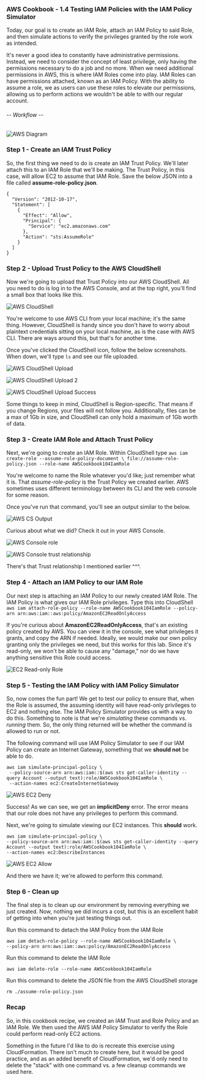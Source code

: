 ### AWS Cookbook - 1.4 Testing IAM Policies with the IAM Policy Simulator

Today, our goal is to create an IAM Role, attach an IAM Policy to said Role, and then simulate actions to verify the privileges granted by the role work as intended. 

It's never a good idea to constantly have administrative permissions. Instead, we need to consider the concept of least privilege, only having the permissions necessary to do a job and no more. When we need additional permissions in AWS, this is where IAM Roles come into play. IAM Roles can have permissions attached, known as an IAM Policy. With the ability to assume a role, we as users can use these roles to elevate our permissions, allowing us to perform actions we wouldn't be able to with our regular account. 

###### -- Workflow -- 

![AWS Diagram](/images/aws_diagram.png)

### Step 1 - Create an IAM Trust Policy

So, the first thing we need to do is create an IAM Trust Policy. We'll later attach this to an IAM Role that we'll be making. The Trust Policy, in this case, will allow EC2 to assume that IAM Role. Save the below JSON into a file called **assume-role-policy.json**.
```
{
  "Version": "2012-10-17",
  "Statement": [
    {
      "Effect": "Allow",
      "Principal": {
        "Service": "ec2.amazonaws.com"
      },
      "Action": "sts:AssumeRole"
    }
  ]
}
```

### Step 2 - Upload Trust Policy to the AWS CloudShell

Now we're going to upload that Trust Policy into our AWS CloudShell. All you need to do is log in to the AWS Console, and at the top right, you'll find a small box that looks like this.

![AWS CloudShell](/images/aws-cloudshell.png)

You're welcome to use AWS CLI from your local machine; it's the same thing. However, CloudShell is handy since you don't have to worry about plaintext credentials sitting on your local machine, as is the case with AWS CLI. There are ways around this, but that's for another time. 

Once you've clicked the CloudShell icon, follow the below screenshots. When down, we'll type ```ls``` and see our file uploaded. 

![AWS CloudShell Upload](/images/aws-cs-upload.png)

![AWS CloudShell Upload 2](/images/aws-cs-upload-2.png)

![AWS CloudShell Upload Success](/images/aws-cs-upload-success.png)

Some things to keep in mind, CloudShell is Region-specific. That means if you change Regions, your files will not follow you. Additionally, files can be a max of 1Gb in size, and CloudShell can only hold a maximum of 1Gb worth of data.  

### Step 3 - Create IAM Role and Attach Trust Policy

Next, we're going to create an IAM Role. Within CloudShell type ```aws iam create-role --assume-role-policy-document \
     file://assume-role-policy.json --role-name AWSCookbook104IamRole```

You're welcome to name the Role whatever you'd like; just remember what it is. That *assume-role-policy* is the Trust Policy we created earlier. AWS sometimes uses different terminology between its CLI and the web console for some reason. 

Once you've run that command, you'll see an output similar to the below.

![AWS CS Output](/images/cs-output.png)

Curious about what we did? Check it out in your AWS Console. 

![AWS Console role](/images/console-role.png)

![AWS Console trust relationship](/images/console-trust-relationship.png)

There's that Trust relationship I mentioned earlier ^^^.

### Step 4 - Attach an IAM Policy to our IAM Role

Our next step is attaching an IAM Policy to our newly created IAM Role. The IAM Policy is what gives our IAM Role privileges. Type this into CloudShell ``` aws iam attach-role-policy --role-name AWSCookbook104IamRole --policy-arn arn:aws:iam::aws:policy/AmazonEC2ReadOnlyAccess ```

If you're curious about **AmazonEC2ReadOnlyAccess**, that's an existing policy created by AWS. You can view it in the console, see what privileges it grants, and copy the ARN if needed. Ideally, we would make our own policy granting only the privileges we need, but this works for this lab. Since it's read-only, we won't be able to cause any "damage," nor do we have anything sensitive this Role could access.

![EC2 Read-only Role](/images/ec2-role.png)

### Step 5 - Testing the IAM Policy with IAM Policy Simulator

So, now comes the fun part! We get to test our policy to ensure that, when the Role is assumed, the assuming identity will have read-only privileges to EC2 and nothing else. The IAM Policy Simulator provides us with a way to do this. Something to note is that we're *simulating* these commands vs. *running* them. So, the only thing returned will be whether the command is allowed to run or not.

The following command will use IAM Policy Simulator to see if our IAM Policy can create an Internet Gateway, something that we **should not** be able to do.

```
aws iam simulate-principal-policy \
 --policy-source-arn arn:aws:iam::$(aws sts get-caller-identity --query Account --output text):role/AWSCookbook104IamRole \
 --action-names ec2:CreateInternetGateway
 ```

 ![AWS EC2 Deny](/images/ec2deny.png)

 Success! As we can see, we get an **implicitDeny** error. The error means that our role does not have any privileges to perform this command. 

 Next, we're going to simulate viewing our EC2 instances. This **should** work. 

 ```
aws iam simulate-principal-policy \
 --policy-source-arn arn:aws:iam::$(aws sts get-caller-identity --query Account --output text):role/AWSCookbook104IamRole \
 --action-names ec2:DescribeInstances
 ```

 ![AWS EC2 Allow](/images/ec2allow.png)

 And there we have it; we're allowed to perform this command. 

 ### Step 6 - Clean up

 The final step is to clean up our environment by removing everything we just created. Now, nothing we did incurs a cost, but this is an excellent habit of getting into when you're just testing things out. 

Run this command to detach the IAM Policy from the IAM Role

 ```
aws iam detach-role-policy --role-name AWSCookbook104IamRole \
--policy-arn arn:aws:iam::aws:policy/AmazonEC2ReadOnlyAccess
 ```

Run this command to delete the IAM Role

 ```
aws iam delete-role --role-name AWSCookbook104IamRole
 ```

 Run this command to delete the JSON file from the AWS CloudShell storage

 ```rm ./assume-role-policy.json```

 ### Recap

 So, in this cookbook recipe, we created an IAM Trust and Role Policy and an IAM Role. We then used the AWS IAM Policy Simulator to verify the Role could perform read-only EC2 actions.

 Something in the future I'd like to do is recreate this exercise using CloudFormation. There isn't much to create here, but it would be good practice, and as an added benefit of CloudFormation, we'd only need to delete the "stack" with one command vs. a few cleanup commands we used here. 